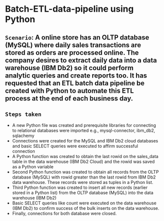 # Batch-ETL-data-pipeline using Python

## `Scenario`: A online store has an OLTP database (MySQL) where daily sales transactions are stored as orders are processed online. The company desires to extract daily data into a data warehouse (IBM Db2) so it could perform analytic queries and create reports too. It has requested that an ETL batch data pipeline be created with Python to automate this ETL process at the end of each business day.

## `Steps taken`
- A new Python file was created and prerequisite libraries for connecting to relational databases were imported e.g., mysql-connector, ibm_db2, sqlachemy
- Connections were created for the MySQL and IBM Db2 cloud databases and basic SELECT queries were executed to affirm successful connection
- A Python function was created to obtain the last rowid on the sales_data table in the data warehouse (IBM Db2 Cloud) and the rowid was saved as a Python variable
- Second Python function was created to obtain all records from the OLTP database (MySQL) with rowid greater than the last rowid from IBM Db2 data warehouse. These records were stored as tuples in a Python list.
- Third Python function was created to insert all new records (earlier stored in a Python list) from the  OLTP database (MySQL) into the data warehouse (IBM Db2)
- Basic SELECT queries like count were executed on the data warehouse (IBM Db2) to confirm success of the bulk inserts on the data warehouse.
- Finally, connections for both database were closed.
